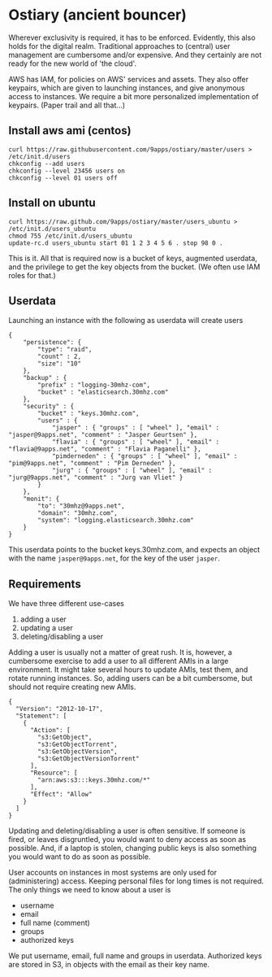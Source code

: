# Ostiary (ancient bouncer)

Wherever exclusivity is required, it has to be enforced. Evidently, this also holds for the digital realm. Traditional approaches to (central) user management are cumbersome and/or expensive. And they certainly are not ready for the new world of 'the cloud'.

AWS has IAM, for policies on AWS' services and assets. They also offer keypairs, which are given to launching instances, and give anonymous access to instances. We require a bit more personalized implementation of keypairs. (Paper trail and all that...)

## Install aws ami (centos)

    curl https://raw.githubusercontent.com/9apps/ostiary/master/users > /etc/init.d/users
    chkconfig --add users
    chkconfig --level 23456 users on
    chkconfig --level 01 users off

## Install on ubuntu

    curl https://raw.github.com/9apps/ostiary/master/users_ubuntu > /etc/init.d/users_ubuntu
    chmod 755 /etc/init.d/users_ubuntu
    update-rc.d users_ubuntu start 01 1 2 3 4 5 6 . stop 98 0 .

This is it. All that is required now is a bucket of keys, augmented userdata, and the privilege to get the key objects from the bucket. (We often use IAM roles for that.)

## Userdata

Launching an instance with the following as userdata will create users

    {
        "persistence": {
            "type": "raid",
            "count" : 2,
            "size": "10"
        },
        "backup" : {
            "prefix" : "logging-30mhz-com",
            "bucket" : "elasticsearch.30mhz.com"
        },
        "security" : {
            "bucket" : "keys.30mhz.com",
            "users" : {
                "jasper" : { "groups" : [ "wheel" ], "email" : "jasper@9apps.net", "comment" : "Jasper Geurtsen" },
                "flavia" : { "groups" : [ "wheel" ], "email" : "flavia@9apps.net", "comment" : "Flavia Paganelli" },
                "pimderneden" : { "groups" : [ "wheel" ], "email" : "pim@9apps.net", "comment" : "Pim Derneden" },
                "jurg" : { "groups" : [ "wheel" ], "email" : "jurg@9apps.net", "comment" : "Jurg van Vliet" }
            }
        },
        "monit": {
            "to": "30mhz@9apps.net",
            "domain": "30mhz.com",
            "system": "logging.elasticsearch.30mhz.com"
        }
    }

This userdata points to the bucket keys.30mhz.com, and expects an object with the name `jasper@9apps.net`, for the key of the user `jasper`.

## Requirements

We have three different use-cases
1. adding a user
2. updating a user
3. deleting/disabling a user

Adding a user is usually not a matter of great rush. It is, however, a cumbersome exercise to add a user to all different AMIs in a large environment. It might take several hours to update AMIs, test them, and rotate running instances. So, adding users can be a bit cumbersome, but should not require creating new AMIs.

	{
	  "Version": "2012-10-17",
	  "Statement": [
		{
		  "Action": [
			"s3:GetObject",
			"s3:GetObjectTorrent",
			"s3:GetObjectVersion",
			"s3:GetObjectVersionTorrent"
		  ],
		  "Resource": [
			"arn:aws:s3:::keys.30mhz.com/*"
		  ],
		  "Effect": "Allow"
		}
	  ]
	}

Updating and deleting/disabling a user is often sensitive. If someone is fired, or leaves disgruntled, you would want to deny access as soon as possible. And, if a laptop is stolen, changing public keys is also something you would want to do as soon as possible.

User accounts on instances in most systems are only used for (administering) access. Keeping personal files for long times is not required. The only things we need to know about a user is
* username
* email
* full name (comment)
* groups
* authorized keys

We put username, email, full name and groups in userdata. Authorized keys are stored in S3, in objects with the email as their key name.
